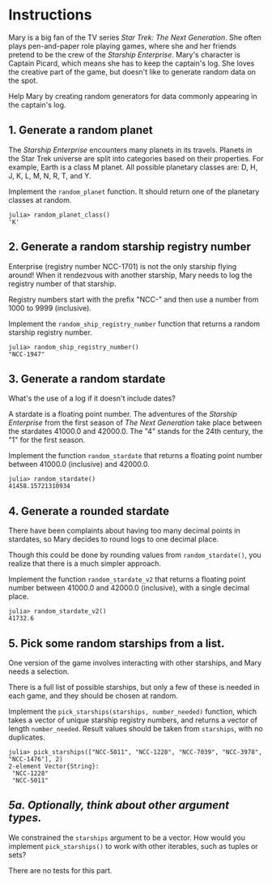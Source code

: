 # Instructions

Mary is a big fan of the TV series _Star Trek: The Next Generation_. She often plays pen-and-paper role playing games, where she and her friends pretend to be the crew of the _Starship Enterprise_. Mary's character is Captain Picard, which means she has to keep the captain's log. She loves the creative part of the game, but doesn't like to generate random data on the spot.

Help Mary by creating random generators for data commonly appearing in the captain's log.

## 1. Generate a random planet

The _Starship Enterprise_ encounters many planets in its travels. Planets in the Star Trek universe are split into categories based on their properties. For example, Earth is a class M planet. All possible planetary classes are: D, H, J, K, L, M, N, R, T, and Y.

Implement the `random_planet` function. It should return one of the planetary classes at random.

```julia-repl
julia> random_planet_class()
'K'
```

## 2. Generate a random starship registry number

Enterprise (registry number NCC-1701) is not the only starship flying around! When it rendezvous with another starship, Mary needs to log the registry number of that starship.

Registry numbers start with the prefix "NCC-" and then use a number from 1000 to 9999 (inclusive).

Implement the `random_ship_registry_number` function that returns a random starship registry number.

```julia-repl
julia> random_ship_registry_number()
"NCC-1947"
```

## 3. Generate a random stardate

What's the use of a log if it doesn't include dates?

A stardate is a floating point number. The adventures of the _Starship Enterprise_ from the first season of _The Next Generation_ take place between the stardates 41000.0 and 42000.0. The "4" stands for the 24th century, the "1" for the first season.

Implement the function `random_stardate` that returns a floating point number between 41000.0 (inclusive) and 42000.0.

```julia-repl
julia> random_stardate()
41458.15721310934
```

## 4. Generate a rounded stardate

There have been complaints about having too many decimal points in stardates, so Mary decides to round logs to one decimal place.

Though this could be done by rounding values from `random_stardate()`, you realize that there is a much simpler approach.

Implement the function `random_stardate_v2` that returns a floating point number between 41000.0 and 42000.0 (inclusive), with a single decimal place.

```julia-repl
julia> random_stardate_v2()
41732.6
```

## 5. Pick some random starships from a list.

One version of the game involves interacting with other starships, and Mary needs a selection.

There is a full list of possible starships, but only a few of these is needed in each game, and they should be chosen at random.

Implement the `pick_starships(starships, number_needed)` function, which takes a vector of unique starship registry numbers, and returns a vector of length `number_needed`.
Result values should be taken from `starships`, with no duplicates.

```julia-repl
julia> pick_starships(["NCC-5011", "NCC-1228", "NCC-7039", "NCC-3978", "NCC-1476"], 2)
2-element Vector{String}:
 "NCC-1228"
 "NCC-5011"
```

## _5a. Optionally, think about other argument types._

We constrained the `starships` argument to be a vector.
How would you implement `pick_starships()` to work with other iterables, such as tuples or sets?

There are no tests for this part.
